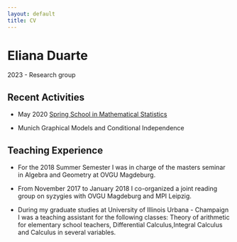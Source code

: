 ```yaml
---
layout: default
title: CV
---
```


# Eliana Duarte
2023 - Research group

## Recent Activities

* May 2020 [Spring School in Mathematical Statistics](https://www.mis.mpg.de/calendar/conferences/2020/ssms2020.html)

* Munich Graphical Models and Conditional Independence

## Teaching Experience

* For the 2018 Summer Semester I was in charge of the masters seminar in Algebra and Geometry
at OVGU Magdeburg.

* From November 2017 to January 2018 I co-organized a joint reading group on syzygies with
OVGU Magdeburg and MPI Leipzig.

* During my graduate studies at University of Illinois Urbana - Champaign I was a
teaching assistant for the following classes: Theory of arithmetic for elementary school teachers, Differential Calculus,Integral Calculus and
Calculus in several variables.
